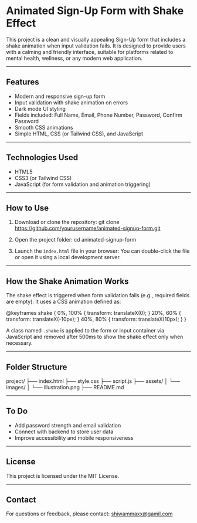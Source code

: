 # Animated Sign-Up Form with Shake Effect

This project is a clean and visually appealing Sign-Up form that includes a shake animation when input validation fails. It is designed to provide users with a calming and friendly interface, suitable for platforms related to mental health, wellness, or any modern web application.

---

## Features

- Modern and responsive sign-up form
- Input validation with shake animation on errors
- Dark mode UI styling
- Fields included: Full Name, Email, Phone Number, Password, Confirm Password
- Smooth CSS animations
- Simple HTML, CSS (or Tailwind CSS), and JavaScript

---

## Technologies Used

- HTML5
- CSS3 (or Tailwind CSS)
- JavaScript (for form validation and animation triggering)

---

## How to Use

1. Download or clone the repository:
   git clone https://github.com/yourusername/animated-signup-form.git

2. Open the project folder:
   cd animated-signup-form

3. Launch the `index.html` file in your browser:
   You can double-click the file or open it using a local development server.

---

## How the Shake Animation Works

The shake effect is triggered when form validation fails (e.g., required fields are empty). It uses a CSS animation defined as:

@keyframes shake {
  0%, 100% { transform: translateX(0); }
  20%, 60% { transform: translateX(-10px); }
  40%, 80% { transform: translateX(10px); }
}

A class named `.shake` is applied to the form or input container via JavaScript and removed after 500ms to show the shake effect only when necessary.

---

## Folder Structure

project/
├── index.html
├── style.css
├── script.js
├── assets/
│   └── images/
│       └── illustration.png
├── README.md

---

## To Do

- Add password strength and email validation
- Connect with backend to store user data
- Improve accessibility and mobile responsiveness

---

## License

This project is licensed under the MIT License.

---

## Contact

For questions or feedback, please contact: shiwammaxx@gamil.com

